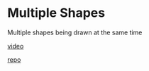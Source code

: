 # Multiple Shapes

Multiple shapes being drawn at the same time

[video](https://youtu.be/y2nWmdSHlkU)

[repo](https://github.com/davidwparker/programmingtil-webgl/tree/master/0028-multiple-shapes)
